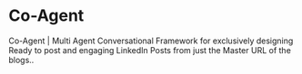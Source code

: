 # Co-Agent
Co-Agent | Multi Agent Conversational Framework for exclusively designing Ready to post and engaging LinkedIn Posts from just the Master URL of the blogs..
